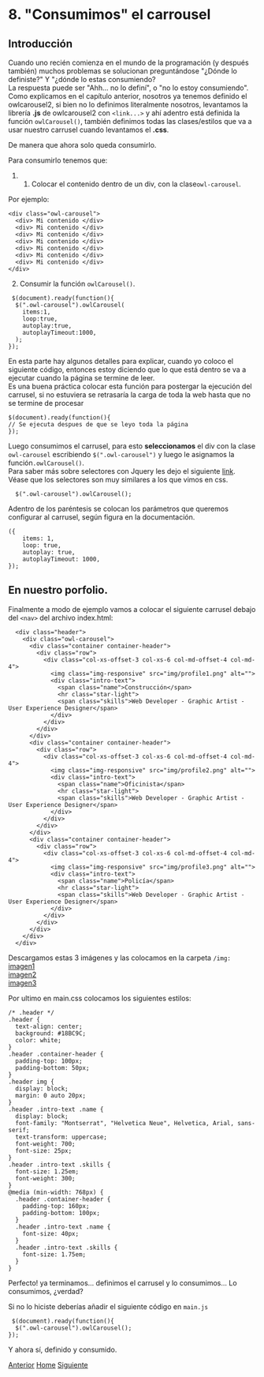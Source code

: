 # 8. "Consumimos" el carrousel

## Introducción

Cuando uno recién comienza en el mundo de la programación (y después también) muchos problemas se solucionan preguntándose "¿Dónde lo definiste?" Y "¿dónde lo estas consumiendo?<br />
La respuesta puede ser "Ahh... no lo definí", o "no lo estoy consumiendo".<br />
Como explicamos en el capítulo anterior, nosotros ya tenemos definido el owlcarousel2, si bien no lo definimos literalmente nosotros, levantamos la librería **.js** de owlcarousel2 con `<link...>` y ahí adentro está definida la función `owlCarousel()`, también definimos todas las clases/estilos que va a usar nuestro carrusel cuando levantamos el **.css**.

De manera que ahora solo queda consumirlo.

Para consumirlo tenemos que:

1. 1.	Colocar el contenido dentro de un div, con la clase`owl-carousel`.

Por ejemplo:
```
<div class="owl-carousel">
  <div> Mi contenido </div>
  <div> Mi contenido </div>
  <div> Mi contenido </div>
  <div> Mi contenido </div>
  <div> Mi contenido </div>
  <div> Mi contenido </div>
  <div> Mi contenido </div>
</div>
```

2. Consumir la función `owlCarousel()`.

```
 $(document).ready(function(){
  $(".owl-carousel").owlCarousel(
    items:1,
    loop:true,
    autoplay:true,
    autoplayTimeout:1000,
  );
});
```

En esta parte hay algunos detalles para explicar, cuando yo coloco el siguiente código, entonces estoy diciendo que lo que está dentro se va a ejecutar cuando la página se termine de leer.<br />
Es una buena práctica colocar esta función para postergar la ejecución del carrusel, si no estuviera se retrasaría la carga de toda la web hasta que no se termine de procesar
```
$(document).ready(function(){
// Se ejecuta despues de que se leyo toda la página
});
```

Luego consumimos el carrusel, para esto **seleccionamos** el div con la clase `owl-carousel` escribiendo `$(".owl-carousel")` y luego le asignamos la función`.owlCarousel()`.<br />
Para saber más sobre selectores con Jquery les dejo el siguiente [link](https://api.jquery.com/all-selector/).
Véase que los selectores son muy similares a los que vimos en css.

```
  $(".owl-carousel").owlCarousel();
```
Adentro de los paréntesis se colocan los parámetros que queremos configurar al carrusel, según figura en la documentación.
```
({
    items: 1,
    loop: true,
    autoplay: true,
    autoplayTimeout: 1000,
});
```
## En nuestro porfolio.

Finalmente a modo de ejemplo vamos a colocar el siguiente carrusel debajo del `<nav>` del archivo index.html:

```
  <div class="header">
    <div class="owl-carousel">
      <div class="container container-header">
        <div class="row">
          <div class="col-xs-offset-3 col-xs-6 col-md-offset-4 col-md-4">
            <img class="img-responsive" src="img/profile1.png" alt="">
            <div class="intro-text">
              <span class="name">Construcción</span>
              <hr class="star-light">
              <span class="skills">Web Developer - Graphic Artist - User Experience Designer</span>
            </div>
          </div>
        </div>
      </div>
      <div class="container container-header">
        <div class="row">
          <div class="col-xs-offset-3 col-xs-6 col-md-offset-4 col-md-4">
            <img class="img-responsive" src="img/profile2.png" alt="">
            <div class="intro-text">
              <span class="name">Oficinista</span>
              <hr class="star-light">
              <span class="skills">Web Developer - Graphic Artist - User Experience Designer</span>
            </div>
          </div>
        </div>
      </div>
      <div class="container container-header">
        <div class="row">
          <div class="col-xs-offset-3 col-xs-6 col-md-offset-4 col-md-4">
            <img class="img-responsive" src="img/profile3.png" alt="">
            <div class="intro-text">
              <span class="name">Policía</span>
              <hr class="star-light">
              <span class="skills">Web Developer - Graphic Artist - User Experience Designer</span>
            </div>
          </div>
        </div>
      </div>
    </div>
  </div>
```

Descargamos estas 3 imágenes y las colocamos en la carpeta `/img:`<br />
[imagen1](https://github.com/fgarciajulia/mi_primera_pagina/blob/master/img/profile1.png)<br />
[imagen2](https://github.com/fgarciajulia/mi_primera_pagina/blob/master/img/profile2.png)<br />
[imagen3](https://github.com/fgarciajulia/mi_primera_pagina/blob/master/img/profile3.png)<br />

Por ultimo en main.css colocamos los siguientes estilos:

```
/* .header */
.header {
  text-align: center;
  background: #18BC9C;
  color: white;
}
.header .container-header {
  padding-top: 100px;
  padding-bottom: 50px;
}
.header img {
  display: block;
  margin: 0 auto 20px;
}
.header .intro-text .name {
  display: block;
  font-family: "Montserrat", "Helvetica Neue", Helvetica, Arial, sans-serif;
  text-transform: uppercase;
  font-weight: 700;
  font-size: 25px;
}
.header .intro-text .skills {
  font-size: 1.25em;
  font-weight: 300;
}
@media (min-width: 768px) {
  .header .container-header {
    padding-top: 160px;
    padding-bottom: 100px;
  }
  .header .intro-text .name {
    font-size: 40px;
  }
  .header .intro-text .skills {
    font-size: 1.75em;
  }
}
```
Perfecto! ya terminamos... definimos el carrusel y lo consumimos... Lo consumimos, ¿verdad?

Si no lo hiciste deberías añadir el siguiente código en `main.js`
```
 $(document).ready(function(){
  $(".owl-carousel").owlCarousel();
});
```

Y ahora sí, definido y consumido.

<div class="Grid">
    <a href="https://fgarciajulia.github.io/mi_primera_pagina/owlcarousel2" class="my-btn anterior">Anterior</a>
    <a href="https://fgarciajulia.github.io/mi_primera_pagina" class="my-btn home">Home</a>
    <a href="https://fgarciajulia.github.io/mi_primera_pagina" class="my-btn siguiente">Siguiente</a>
</div>